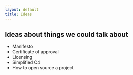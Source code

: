 ```yaml
---
layout: default
title: Ideas
---
```


## Ideas about things we could talk about

- Manifesto
- Certificate of approval
- Licensing
- Simplified C4
- How to open source a project
